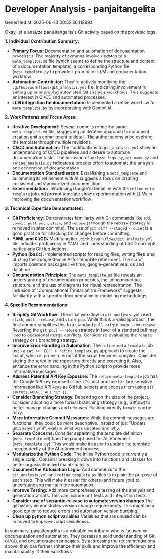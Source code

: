 # Developer Analysis - panjaitangelita
Generated at: 2025-06-23 00:52:36.112993

Okay, let's analyze panjaitangelita's Git activity based on the provided logs.

**1. Individual Contribution Summary:**

*   **Primary Focus:** Documentation and automation of documentation processes.  The majority of commits involve updates to a `meta_template.md` file (which seems to define the structure and content of a documentation template), a corresponding Python file (`meta_template.py` to provide a prompt for LLM and documentation workflow.
*   **Automation Contributor:**  They're actively modifying the `.github/workflows/git_analysis.yml` file, indicating involvement in setting up or improving automated Git analysis workflows.  This suggests an interest in CI/CD and automated processes.
*   **LLM integration for documentation:** Implemented a refine workflow for `meta_template.py` by incorporating with Gemini AI.

**2. Work Patterns and Focus Areas:**

*   **Iterative Development:** Several commits refine the same `meta_template.md` file, suggesting an iterative approach to document creation and a commitment to detail. The author seems to be evolving the template through multiple revisions.
*   **CI/CD and Automation:** The modifications to `git_analysis.yml` show an understanding of CI/CD pipelines and a desire to automate documentation tasks.  The inclusion of  `analyze_logs.py`, `get_name.py` and `refine_analysis.py` indicates a broader effort to automate the analysis and generation of documentation.
*   **Documentation Standardisation:** Establishing a `meta_template` and automating its refinement with AI suggests a focus on creating consistent and standardized documentation.
*   **Experimentation:** Introducing Google's Gemini AI with the `refine-meta-template` job and prompt template show experimentation with LLMs in improving the documentation workflow.

**3. Technical Expertise Demonstrated:**

*   **Git Proficiency:** Demonstrates familiarity with Git commands like `add`, `commit`, `pull`, `push`, `stash`, and `rebase` (although the rebase strategy is removed in later commits).  The use of `git diff --staged --quiet` is a good practice for checking for changes before committing.
*   **YAML and CI/CD:**  Modifying the `.github/workflows/git_analysis.yml` file indicates proficiency in YAML and understanding of CI/CD concepts, particularly GitHub Actions.
*   **Python (basic):** Implemented scripts for reading files, writing files, and utilizing the Google Gemini AI for template refinement. The script imports common packages like time, google-generativeai, os and datatime
*   **Documentation Principles:**  The `meta_template.md` file reveals an understanding of documentation principles, including metadata, structure, and the use of diagrams for visual representation.  The inclusion of "Computational Trinitarianism Framework" suggests familiarity with a specific documentation or modeling methodology.

**4. Specific Recommendations:**

*   **Simplify Git Workflow:**  The initial workflow in `git_analysis.yml` used `stash`, `pull --rebase`, and `stash pop`.  While this is a valid approach, the final commit simplifies this to a standard `pull origin main --no-rebase`. Reverting the `git pull --rebase` strategy in favor of a standard pull may lead to occasional merge conflicts. Consider re-evaluating the rebase strategy or a branching strategy.
*   **Improve Error Handling in Automation:** The `refine-meta-template` job uses a `cat << 'EOF' > refine_template.py` approach to create the script, which is prone to errors if the script becomes complex.  Consider storing the script in the repository directly and executing it.  Also, enhance the error handling in the Python script to provide more informative messages.
*   **Address Potential API Key Exposure:**  The `refine-meta-template` job has the Google API key exposed inline. It's best practice to store sensitive information like API keys as GitHub secrets and access them using `${{ secrets.GOOGLE_API_KEY }}`.
*   **Consider Branching Strategy:** Depending on the size of the project, consider adopting a more formal branching strategy (e.g., Gitflow) to better manage changes and releases. Pushing directly to `main` can be risky.
*   **More Informative Commit Messages:**  While the commit messages are functional, they could be more descriptive.  Instead of just "Update git\_analysis.yml", explain *what* was updated and *why*.
*   **Separate Concerns:** Consider separating the template definition (`meta_template.md`) from the prompt used for AI refinement (`meta_template.py`).  This would make it easier to update the template independently of the AI refinement process.
*   **Modularize the Python Code:** The inline Python code is currently a single script. Consider breaking it down into functions and classes for better organization and maintainability.
*   **Document the Automation Logic:**  Add comments to the `git_analysis.yml` and `refine_template.py` files to explain the purpose of each step. This will make it easier for others (and future you) to understand and maintain the automation.
*   **Improve Testing:** Add more comprehensive testing of the analysis and generation scripts. This can include unit tests and integration tests.
*   **Consider use of semantic-release to automate version changes** The git history demonstrates version change requirements. This might be a good option to reduce errors and automation version bumping.
*  **Clean up python script variables** Variables that are unused can be removed to improve script cleanliness.

In summary, panjaitangelita is a valuable contributor who is focused on documentation and automation. They possess a solid understanding of Git, CI/CD, and documentation principles. By addressing the recommendations above, they can further enhance their skills and improve the efficiency and maintainability of their workflows.
